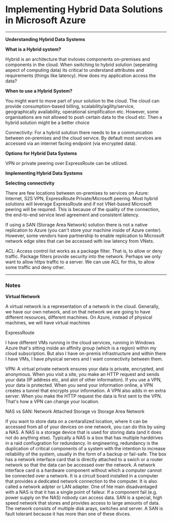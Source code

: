 <h1> Implementing Hybrid Data Solutions in Microsoft Azure </h1>

---

<p> <b> Understanding Hybrid Data Systems </b></p>

<b> What is a Hybrid system? </b>
<p> Hybrid is an architecture that invloves components on-premises and components in the cloud. When switching to 
hybrid solution (seperating aspect of computing data) its critical to understand attributes and requirements (things
like latency). How does my application access the data? </p>

<b> When to use a Hybrid System? </b>
<p> You might want to move part of your solution to the cloud. The cloud can provide consumption-based billing, scalability/agility/service, geographically availability, operational simplification etc. However, some organisations are not allowed to push certain data to the cloud etc. Then a hybrid solution might be a better choice </p>  

<p>Connectivity: For a hybrid solution there needs to be a communcation between on-premises and the cloud service. By default most services are accessed via an internet facing endpoint (via encrypted data). </p>

<b> Options for Hybrid Data Systems </b>
<p> VPN or private peering over ExpressRoute can be utilized. </p>

<p><b> Implementing Hybrid Data Systems </p></b>

<b> Selecting connectivity </b>
<p> There are few locations between on-premises to services on Azure: 
Internet, S2S VPN, ExpressRoute Private/Microsoft peering. Most hybrid solutions will leverage ExpressRoute and if not
VNet-based Microsoft peering will be required. This is because of the quality of the connection, the
end-to-end service level agreement and consistent latency. </p>

<p> If using a SAN (Storage Area Network) solution there is not a native replication to Azure (you can't store your
machine inside of Azure center). However, some vendors have partnership to enable replication to Microsoft network edge sites that can be accessed with low latency from VNets. </p>

<p> ACL: Access control list works as a package filter. That is, to allow or deny traffic. Package filters provide
security into the network. Perhaps we only want to allow https traffic to a server. We can use ACL for this, to allow
some traffic and deny other.   





---

<h3> Notes </h3>

<b> Virtual Network </b>

<p>A virtual network is a representation of a network in the cloud. Generally, we have our own network, and on that 
network we are going to have different resources, different machines. On Azure, instead of physical machines, we will
have virtual machines </p>

<p> ExpressRoute </p>
<p> I have different VMs running in the cloud services, running in Windows Azure that's sitting inside an affinity
group (which is a region) within my cloud subscription. But also I have on-premis infrastructure and within there
I have VMs, I have physical servers and I want connectivity between them. 


<p> VPN: A virtual private network ensures your data is private, encrypted, and anonymous. When you visit a site,
you make an HTTP request and sends your data (IP address etc, and alot of other informaiton). If you use a VPN,
your data is protected. When you send your information online, a VPN creates a tunnel that encrypts your information.
A VPN also adds in en extra server. When you make the HTTP request the data is first sent to the VPN. That's how
a VPN can change your location. </p>

<p> NAS vs SAN: Network Attached Storage vs Storage Area Network </p>
<p> If you want to store data on a centaralized location, where it can be accessed from all of your devices on
one network, you can do this by using a NAS. A NAS is a storage device that is used for storing data (and
it does not do anything else). Typically a NAS is a box that has multiple harddrives in a raid confiugration for
redundancy. In engineering, redundancy is the duplication of critical components of a system with the intention
to increase reliability of the system, usually in the form of a backup or fail-safe. The box has a network interface
card that is directly attached to a swich or a router network so that the data can be accessed over the network. A 
network interface card is a hardware component without which a computer cannot be connected over a network.
It is a circuit board installed in a computer that provides a dedicated network connection to the computer. 
It is also called a network adpter or LAN adapter. One of hte main disadvantaged with a NAS is that it has a
single point of faileur. If a component fail (e.g. power supply on the NAS) nobody can access data. SAN is a 
special, high speed network that stores and provides access to large amounts of data. The network consists of 
multiple disk arays, switches and server. A SAN is fault tolerant because it has more than one of these divces. </p>
